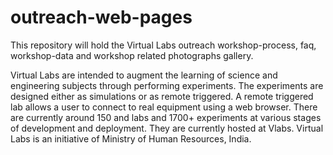 # outreach-web-pages

  This repository will hold the Virtual Labs outreach
  workshop-process, faq, workshop-data and workshop related
  photographs gallery.

  Virtual Labs are intended to augment the learning of
  science and engineering subjects through performing
  experiments. The experiments are designed either as
  simulations or as remote triggered. A remote triggered lab
  allows a user to connect to real equipment using a web
  browser. There are currently around 150 and labs and 1700+
  experiments at various stages of development and
  deployment. They are currently hosted at Vlabs. Virtual
  Labs is an initiative of Ministry of Human Resources,
  India.

  
